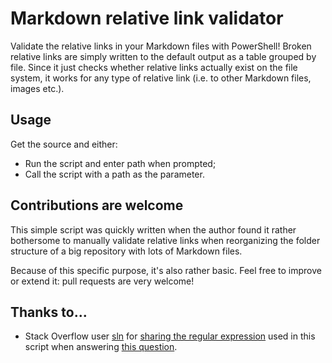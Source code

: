 # Markdown relative link validator
Validate the relative links in your Markdown files with PowerShell! 
Broken relative links are simply written to the default output as a table grouped by file. 
Since it just checks whether relative links actually exist on the file system, it works for any type of relative link (i.e. to other Markdown files, images etc.).

## Usage
Get the source and either:
- Run the script and enter path when prompted;
- Call the script with a path as the parameter.

## Contributions are welcome
This simple script was quickly written when the author found it rather bothersome to manually validate relative links when reorganizing the folder structure of a big repository with lots of Markdown files. 

Because of this specific purpose, it's also rather basic. Feel free to improve or extend it: pull requests are very welcome! 

## Thanks to...
- Stack Overflow user [sln](https://stackoverflow.com/users/557597/sln) for [sharing the regular expression](https://stackoverflow.com/a/44511243) used in this script when answering [this question](https://stackoverflow.com/questions/44511043/regex-to-match-local-markdown-links/).
